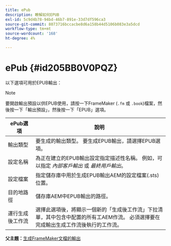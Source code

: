 ```yaml
---
title: ePub
description: 瞭解如何EPUB
exl-id: 5c9d4b78-94bd-46b7-891e-33d7df596ca3
source-git-commit: 8073716bccacbe8d6a158b44d5106b083e3a5dcd
workflow-type: tm+mt
source-wordcount: '168'
ht-degree: 4%

---
```


# ePub {#id205BB0V0PQZ}

以下選項可用於EPUB輸出：

>[!NOTE]
>
> 要開啟輸出預設以供EPUB使用，請按一下FrameMaker \(`.fm` 或 `.book`\)檔案，然後按一下「輸出預設」，然後按一下「EPUB」選項。

| ePub選項 | 說明 |
|-----------|-----------|
| 輸出類型 | 要生成的輸出類型。 要生成EPUB輸出，請選擇EPUB選項。 |
| 設定名稱 | 為正在建立的EPUB輸出設定指定描述性名稱。 例如，可以指定 *內部客戶輸出* 或 *最終用戶輸出*。 |
| 設定檔案 | 指定儲存庫中用於生成EPUB輸出AEM的設定檔案\(.sts\)位置。 |
| 目的地路徑 | 儲存庫AEM中EPUB輸出的路徑。 |
| 運行生成後工作流 | 選擇此選項後，將顯示一個新的「生成後工作流」下拉清單，其中包含中配置的所有工AEM作流。 必須選擇要在完成輸出生成工作流後執行的工作流。 |

**父主題：**[&#x200B;生成FrameMaker文檔的輸出](fm-output-generatation.md)
